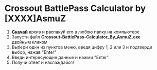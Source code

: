 # Crossout BattlePass Calculator by [XXXX]AsmuZ

1. [**Скачай**](https://github.com/asmuz/Crossout-BattlePass-Calculator/blob/main/distr/Crossout-BattlePass-Calculator_By_AsmuZ.zip) архив и распакуй его в любою папку на компьютере
2. Запусти файл **Crossout-BattlePass-Calculator_By_AsmuZ.exe** двойным кликом
3. Выбери один из пунктов меню, введя цифру 1, 2 или 3 и подтверди выбор, нажав "Enter"
4. Введи интересующие данные и нажми "Enter"
5. Получи ответ и наслаждайся!
